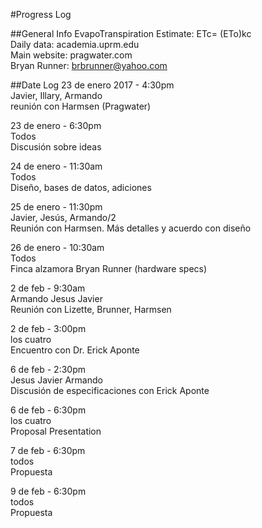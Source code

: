 #Progress Log

##General Info
EvapoTranspiration Estimate: ETc= (ETo)kc  
Daily data: academia.uprm.edu  
Main website: pragwater.com  
Bryan Runner: brbrunner@yahoo.com  

##Date Log
23 de enero 2017 - 4:30pm  
Javier, Illary, Armando  
reunión con Harmsen (Pragwater)  
  
23 de enero - 6:30pm  
Todos  
Discusión sobre ideas  
  
24 de enero - 11:30am  
Todos  
Diseño, bases de datos, adiciones  
  
25 de enero - 11:30pm  
Javier, Jesús, Armando/2  
Reunión con Harmsen. Más detalles y acuerdo con diseño  
  
26 de enero - 10:30am  
Todos  
Finca alzamora Bryan Runner (hardware specs)  
  
2 de feb - 9:30am  
Armando Jesus Javier  
Reunión con Lizette, Brunner, Harmsen  
  
2 de feb - 3:00pm  
los cuatro  
Encuentro con Dr. Erick Aponte  
  
6 de feb - 2:30pm  
Jesus Javier Armando  
Discusión de especificaciones con Erick Aponte  
  
6 de feb - 6:30pm  
los cuatro  
Proposal Presentation  
  
7 de feb - 6:30pm  
todos  
Propuesta  
  
9 de feb - 6:30pm  
todos  
Propuesta  
  
  
